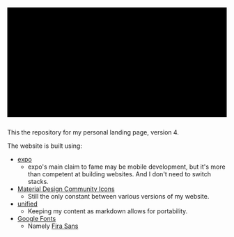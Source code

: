 # ![logo](./public/images/social.svg)

This the repository for my personal landing page, version 4.

The website is built using:

- [expo](https://expo.dev/)
  - expo's main claim to fame may be mobile development, but it's more than competent at building websites. And I don't need to switch stacks.
- [Material Design Community Icons](https://pictogrammers.com/library/mdi/)
  - Still the only constant between various versions of my website.
- [unified](https://unifiedjs.com/)
  - Keeping my content as markdown allows for portability.
- [Google Fonts](https://fonts.google.com/)
  - Namely [Fira Sans](https://mozilla.github.io/Fira/)
